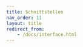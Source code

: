 ```yaml
---
title: Schnittstellen
nav_order: 11
layout: title
redirect_from:
    - /docs/interface.html
---
```

